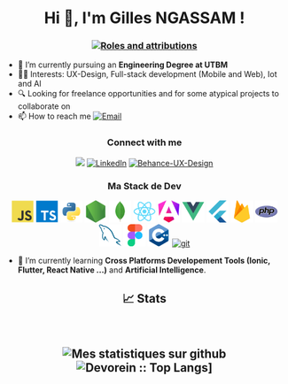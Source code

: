<h1 align="center">Hi 👋, I'm Gilles NGASSAM !</h1>
<h3 align="center">
  <a href="https://git.io/typing-svg">
    <img src="https://readme-typing-svg.demolab.com?font=Fira+Code&size=24&pause=1000&color=DAA520&center=true&multiline=true&width=600&lines=FullStack+Developer+%7C+UX+Designer" alt="Roles and attributions" />
  </a>
</h3>

- 🔭 I’m currently pursuing an **Engineering Degree at UTBM**
- 👨‍💻 Interests: UX-Design, Full-stack development (Mobile and Web), Iot and AI
- 🔍 Looking for freelance opportunities and for some atypical projects to collaborate on
- 📫 How to reach me  <a href="mailto:nanmegningassam@gmail.com"><img alt="Email" src="https://img.shields.io/badge/Gmail-nanmegningassam@gmail.com-gold?style=flat&logo=gmail"></a>


<h3 align="center">Connect with me</h3>
<p align="center">
   <a href="https://gilles-ngassam.pisoftlite.com/" target="_blank"><img src="https://img.shields.io/badge/Portfolio-Gilles_(Website)-blue?style=flat"><a>
   <a href="https://www.linkedin.com/in/nanmegni-ngassam-gilles-pavel-825997206/" target="_blank"><img alt="LinkedIn" src="https://img.shields.io/badge/LinkedIn-Gilles_NGASSAM-white?style=flat&logo=linkedin"></a>
   <a href="https://www.behance.net/gillesnanmegn" target="_blank"><img alt="Behance-UX-Design" src="https://img.shields.io/badge/Design-Gilles.NGASSAM-blue?style=flat&logo=behance"></a>
</p>

<h3 align="center">Ma Stack de Dev</h3>
<p align="center"> 
  <a href="https://www.javascript.com/" target="_blank" rel="noreferrer"><img src="https://raw.githubusercontent.com/devicons/devicon/master/icons/javascript/javascript-original.svg" alt="JavaScript" width="40" height="40"/></a> 
  <a href="https://www.typescriptlang.org/" target="_blank" rel="noreferrer"><img src="https://raw.githubusercontent.com/devicons/devicon/master/icons/typescript/typescript-original.svg" alt="TypeScript" width="40" height="40"/></a>
  <a href="https://www.python.org/" target="_blank" rel="noreferrer"><img src="https://raw.githubusercontent.com/devicons/devicon/master/icons/python/python-original.svg" alt="Python" width="40" height="40"/></a>
  <a href="https://nodejs.org/" target="_blank" rel="noreferrer"><img src="https://raw.githubusercontent.com/devicons/devicon/master/icons/nodejs/nodejs-original.svg" alt="Node.js" width="40" height="40"/></a>
  <a href="https://www.mongodb.com/" target="_blank" rel="noreferrer"><img src="https://raw.githubusercontent.com/devicons/devicon/master/icons/mongodb/mongodb-original.svg" alt="MongoDB" width="40" height="40"/></a>
  <a href="https://react.dev/" target="_blank" rel="noreferrer"><img src="https://raw.githubusercontent.com/devicons/devicon/master/icons/react/react-original.svg" alt="React" width="40" height="40"/></a>
  <a href="https://angular.dev/" target="_blank" rel="noreferrer"><img src="https://raw.githubusercontent.com/devicons/devicon/master/icons/angular/angular-original.svg" alt="Angular" width="40" height="40"/></a>
  <a href="https://vuejs.org/" target="_blank" rel="noreferrer"><img src="https://raw.githubusercontent.com/devicons/devicon/master/icons/vuejs/vuejs-original.svg" alt="VueJs" width="40" height="40"/></a>
  <a href="https://flutter.dev/" target="_blank" rel="noreferrer"><img src="https://raw.githubusercontent.com/devicons/devicon/master/icons/flutter/flutter-original.svg" alt="Flutter" width="40" height="40"/></a>
  <a href="https://console.firebase.google.com/" target="_blank" rel="noreferrer"><img src="https://raw.githubusercontent.com/devicons/devicon/master/icons/firebase/firebase-original.svg" alt="Firebase" width="40" height="40"/></a>
  <a href="https://www.php.net/" target="_blank" rel="noreferrer"><img src="https://raw.githubusercontent.com/devicons/devicon/master/icons/php/php-original.svg" alt="PHP" width="40" height="40"/></a> 
  <a href="https://sql.org/" target="_blank" rel="noreferrer"><img src="https://raw.githubusercontent.com/devicons/devicon/master/icons/mysql/mysql-original.svg" alt="SQL" width="40" height="40"/></a> 
  <a href="https://www.figma.com/fr/" target="_blank" rel="noreferrer"><img src="https://raw.githubusercontent.com/devicons/devicon/master/icons/figma/figma-original.svg" alt="JavaScript" width="40" height="40"/></a> 
  <a href="https://cplusplus.com/" target="_blank" rel="noreferrer"><img src="https://raw.githubusercontent.com/devicons/devicon/master/icons/cplusplus/cplusplus-original.svg" alt="Python" width="40" height="40"/></a>
  <a href="https://git-scm.com/" target="_blank" rel="noreferrer"><img src="https://www.vectorlogo.zone/logos/git-scm/git-scm-icon.svg" alt="git" width="40" height="40"/></a> 
</p>

- 🌱 I’m currently learning **Cross Platforms Developement Tools (Ionic, Flutter, React Native ...)** and **Artificial Intelligence**.


<h2 align="center">📈 Stats</p>
<br>

![Mes statistiques sur github](https://github-readme-stats.vercel.app/api?username=NanmegniNgassam&show_icons=true&hide=["prs","issues","contribs"])
<img alt="Devorein :: Top Langs]" src="https://github-readme-stats.vercel.app/api/top-langs/?username=NanmegniNgassam&langs_count=10&theme=tokyonight&layout=compact&hide=html">

